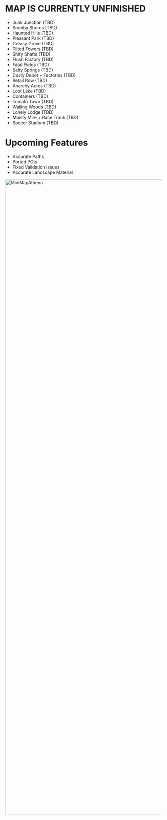 # MAP IS CURRENTLY UNFINISHED
- Junk Junction (TBD)
- Snobby Shores (TBD)
- Haunted Hills (TBD)
- Pleasant Park (TBD)
- Greasy Grove (TBD)
- Tilted Towers (TBD)
- Shify Shafts (TBD)
- Flush Factory (TBD)
- Fatal Fields (TBD)
- Salty Springs (TBD)
- Dusty Depot + Factories (TBD)
- Retail Row (TBD)
- Anarchy Acres (TBD)
- Loot Lake (TBD)
- Containers (TBD)
- Tomato Town (TBD)
- Wailing Woods (TBD)
- Lonely Lodge (TBD)
- Moisty Mire + Race Track (TBD)
- Soccer Stadium (TBD)

# Upcoming Features
- Accurate Paths
- Ported POIs
- Fixed Validation Issues
- Accurate Landscape Material

<img width="2048" height="2048" alt="MiniMapAthena" src="https://github.com/user-attachments/assets/6e94eceb-1145-47e4-a161-597dd2cc61df" />
